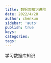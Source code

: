 ```yaml
---
title: 数据库知识进阶
date: 2022/4/28
author: chenkun
sidebar: 'auto'
publish: true
keys:
categories:
tags:
---
```

学习数据库知识
<!--more-->
